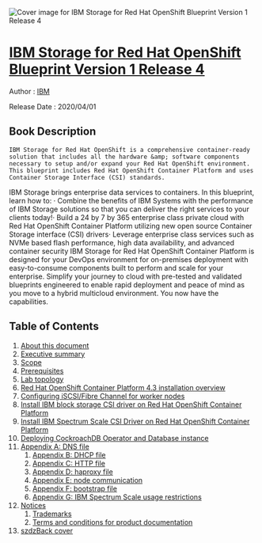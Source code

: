 ![Cover image for IBM Storage for Red Hat OpenShift Blueprint Version 1 Release 4](https://imgdetail.ebookreading.net/cover/cover/20200920/EB9780738458670.jpg)

[IBM Storage for Red Hat OpenShift Blueprint Version 1 Release 4](https://ebookreading.net/view/book/IBM+Storage+for+Red+Hat+OpenShift+Blueprint+Version+1+Release+4-EB9780738458670_1.html "IBM Storage for Red Hat OpenShift Blueprint Version 1 Release 4")
====================================================================================================================

Author : [IBM](https://ebookreading.net/search/author/IBM)

Release Date : 2020/04/01

Book Description
-----------------


    
    IBM Storage for Red Hat OpenShift is a comprehensive container-ready solution that includes all the hardware &amp; software components necessary to setup and/or expand your Red Hat OpenShift environment. This blueprint includes Red Hat OpenShift Container Platform and uses Container Storage Interface (CSI) standards. 
IBM Storage brings enterprise data services to containers.
In this blueprint, learn how to:
· Combine the benefits of IBM Systems with the performance of IBM Storage solutions so that you can deliver the right services to your clients today!· Build a 24 by 7 by 365 enterprise class private cloud with Red Hat OpenShift Container Platform utilizing new open source Container Storage interface (CSI) drivers· Leverage enterprise class services such as NVMe based flash performance, high data availability, and advanced container security
IBM Storage for Red Hat OpenShift Container Platform is designed for your DevOps environment for on-premises deployment with easy-to-consume components built to perform and scale for your enterprise. Simplify your journey to cloud with pre-tested and validated blueprints engineered to enable rapid deployment and peace of mind as you move to a hybrid multicloud environment.
You now have the capabilities.

  

Table of Contents
-----------------

1. [About this document](https://ebookreading.net/view/book/IBM+Storage+for+Red+Hat+OpenShift+Blueprint+Version+1+Release+4-EB9780738458670_2.html#ww479029)
1. [Executive summary](https://ebookreading.net/view/book/IBM+Storage+for+Red+Hat+OpenShift+Blueprint+Version+1+Release+4-EB9780738458670_2.html#ww479035)
1. [Scope](https://ebookreading.net/view/book/IBM+Storage+for+Red+Hat+OpenShift+Blueprint+Version+1+Release+4-EB9780738458670_2.html#ww479045)
1. [Prerequisites](https://ebookreading.net/view/book/IBM+Storage+for+Red+Hat+OpenShift+Blueprint+Version+1+Release+4-EB9780738458670_2.html#ww479052)
1. [Lab topology](https://ebookreading.net/view/book/IBM+Storage+for+Red+Hat+OpenShift+Blueprint+Version+1+Release+4-EB9780738458670_2.html#ww479153)
1. [Red Hat OpenShift Container Platform 4.3 installation overview](https://ebookreading.net/view/book/IBM+Storage+for+Red+Hat+OpenShift+Blueprint+Version+1+Release+4-EB9780738458670_2.html#ww479288)
1. [Configuring iSCSI/Fibre Channel for worker nodes](https://ebookreading.net/view/book/IBM+Storage+for+Red+Hat+OpenShift+Blueprint+Version+1+Release+4-EB9780738458670_2.html#ww479571)
1. [Install IBM block storage CSI driver on Red Hat OpenShift Container Platform](https://ebookreading.net/view/book/IBM+Storage+for+Red+Hat+OpenShift+Blueprint+Version+1+Release+4-EB9780738458670_2.html#ww479664)
1. [Install IBM Spectrum Scale CSI Driver on Red Hat OpenShift Container Platform](https://ebookreading.net/view/book/IBM+Storage+for+Red+Hat+OpenShift+Blueprint+Version+1+Release+4-EB9780738458670_2.html#ww519608)
1. [Deploying CockroachDB Operator and Database instance](https://ebookreading.net/view/book/IBM+Storage+for+Red+Hat+OpenShift+Blueprint+Version+1+Release+4-EB9780738458670_2.html#ww479761)
1. [Appendix A: DNS file](https://ebookreading.net/view/book/IBM+Storage+for+Red+Hat+OpenShift+Blueprint+Version+1+Release+4-EB9780738458670_2.html#ww479799)
    1. [Appendix B: DHCP file](https://ebookreading.net/view/book/IBM+Storage+for+Red+Hat+OpenShift+Blueprint+Version+1+Release+4-EB9780738458670_2.html#ww479932)
    1. [Appendix C: HTTP file](https://ebookreading.net/view/book/IBM+Storage+for+Red+Hat+OpenShift+Blueprint+Version+1+Release+4-EB9780738458670_2.html#ww479999)
    1. [Appendix D: haproxy file](https://ebookreading.net/view/book/IBM+Storage+for+Red+Hat+OpenShift+Blueprint+Version+1+Release+4-EB9780738458670_2.html#ww480063)
    1. [Appendix E: node communication](https://ebookreading.net/view/book/IBM+Storage+for+Red+Hat+OpenShift+Blueprint+Version+1+Release+4-EB9780738458670_2.html#ww480157)
    1. [Appendix F: bootstrap file](https://ebookreading.net/view/book/IBM+Storage+for+Red+Hat+OpenShift+Blueprint+Version+1+Release+4-EB9780738458670_2.html#ww480182)
    1. [Appendix G: IBM Spectrum Scale usage restrictions](https://ebookreading.net/view/book/IBM+Storage+for+Red+Hat+OpenShift+Blueprint+Version+1+Release+4-EB9780738458670_2.html#ww520844)
1. [Notices](https://ebookreading.net/view/book/IBM+Storage+for+Red+Hat+OpenShift+Blueprint+Version+1+Release+4-EB9780738458670_3.html#ww460066)
    1. [Trademarks](https://ebookreading.net/view/book/IBM+Storage+for+Red+Hat+OpenShift+Blueprint+Version+1+Release+4-EB9780738458670_3.html#ww459879)
    1. [Terms and conditions for product documentation](https://ebookreading.net/view/book/IBM+Storage+for+Red+Hat+OpenShift+Blueprint+Version+1+Release+4-EB9780738458670_3.html#ww477351)
1. [szdzBack cover](https://ebookreading.net/view/book/IBM+Storage+for+Red+Hat+OpenShift+Blueprint+Version+1+Release+4-EB9780738458670_4.html#ww465861)
